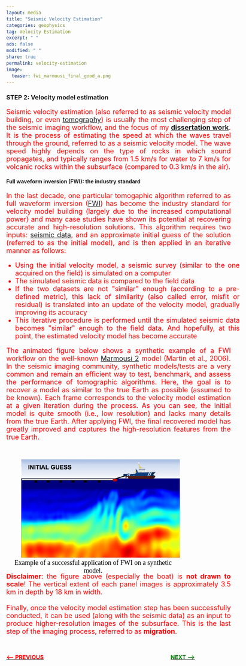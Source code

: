 ```yaml
---
layout: media
title: "Seismic Velocity Estimation"
categories: geophysics
tag: Velocity Estimation
excerpt: " "
ads: false
modified: " "
share: true
permalink: velocity-estimation
image:
  teaser: fwi_marmousi_final_good_a.png
---
```

<style>

.paragraph{
    text-align: justify;
    font-size: 18px;
    <!-- margin-bottom: 1.0em; -->
    font-family: Georgia;
    width: 800px;
    color: black;

}  
.fig-data{
    width: 600px;
    margin-left: 80px;
}

.fig-label{
    height: 1.0em;
    text-align: center;
    font-size: 18px;
    font-family: Georgia;
    color: black;
    margin-left: -40px;
}

@media screen and (max-width: 1000px) and (min-width: 700px){

    .paragraph{
        text-align: justify;
        font-size: 18px;
        width: 600px;
        color: red;    
    }

}
@media screen and (max-width: 700px){

    .paragraph{
        text-align: justify;
        font-size: 18px;
        width: 300px;
        color: blue;    
    }
    .fig{
        width: 400px;
        margin-left: 0px;
    }
    .fig-label{
        height: 1.0em;
        text-align: left;
        font-size: 18px;
        font-family: Georgia;
        color: black;
        margin-left: 50px;
    }          
}

</style>


<h3>STEP 2: Velocity model estimation</h3>

<p class="paragraph">
Seismic velocity estimation (also referred to as seismic velocity model building, or even <a href="https://en.wikipedia.org/wiki/Seismic_tomography" target="_blank">tomography</a>) is usually the most challenging step of the seismic imaging workflow, and the focus of my <b><a href="/fwime">dissertation work</a></b>. It is the process of estimating the speed at which the waves travel through the ground, referred to as a seismic velocity model. The wave speed highly depends on the type of rocks in which sound propagates, and typically ranges from 1.5 km/s for water to 7 km/s for volcanic rocks within the subsurface (compared to 0.3 km/s in the air).
</p>

<h4>Full waveform inversion (FWI): the industry standard</h4>
<p class="paragraph">
In the last decade, one particular tomogaphic algorithm referred to as full waveform inversion (<a href="https://jean-virieux.obs.ujf-grenoble.fr/IMG/pdf/GPY_2009_VIRIEUX.pdf?" target="_blank">FWI</a>) has become the industry standard for velocity model building (largely due to the increased computational power) and many case studies have shown its potential at recovering accurate and high-resolution solutions. This algorithm requires two inputs: <a href="/acquisition">seismic data</a>, and an approximate initial guess of the solution (referred to as the initial model), and is then applied in an iterative manner as follows:

<ul clas>
    <li class="paragraph">Using the initial velocity model, a seismic survey (similar to the one acquired on the field) is simulated on a computer</li>
    <li class="paragraph">The simulated seismic data is compared to the field data </li>
    <li class="paragraph">If the two datasets are not "similar" enough (according to a pre-defined metric), this lack of similarity (also called error, misfit or residual) is translated into an update of the velocity model, gradually improving its accuracy</li>
    <li class="paragraph">This iterative procedure is performed until the simulated seismic data becomes "similar" enough to the field data. And hopefully, at this point, the estimated velocity model has become accurate</li>
</ul>
</p>

<p class="paragraph">
The animated figure below shows a synthetic example of a FWI workflow on the well-known <a href="/papers/marmousi2.pdf">Marmousi 2</a> model (Martin et al., 2006). In the seismic imaging community, synthetic models/tests are a very common and remain an efficient way to test, benchmark, and assess the performance of tomographic algorithms. Here, the goal is to recover a model as similar to the true Earth as possible (assumed to be known). Each frame corresponds to the velocity model estimation at a given iteration during the process. As you can see, the initial model is quite smooth (i.e., low resolution) and lacks many details from the true Earth. After applying FWI, the final recovered model has greatly improved and captures the high-resolution features from the true Earth.
</p>
<br/>

<figure>
<img src="/images/fwi-marmousi.gif" class="fig"/>
<figcaption class="fig-label">Example of a successful application of FWI on a synthetic model.</figcaption>
</figure>

<p class="paragraph">
<b>Disclaimer</b>: the figure above (especially the boat) is <b>not drawn to scale</b>! The vertical extent of each panel images is approximately 3.5 km in depth by 18 km in width.<br/><br/>
Finally, once the velocity model estimation step has been successfully conducted, it can be used (along with the seismic data) as an input to produce higher-resolution images of the subsurface. This is the last step of the imaging process, referred to as <b>migration</b>.
</p>
<br/>

<p>
<span style="float:left; font-size: 15px"><a href="/acquisition"><b><span style="color: red"><-- PREVIOUS</span></b></a></span>
<span style="float:right; font-size: 15px"><a href="/migration"><b><span style="color: green">NEXT --></span></b> </a></span>
</p>
<br/>
<br/>
